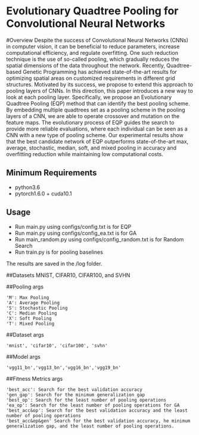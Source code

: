 # Evolutionary Quadtree Pooling for Convolutional Neural Networks
#Overview
Despite the success of Convolutional Neural Networks (CNNs) in computer vision, it can be beneficial to reduce parameters, increase computational
efficiency, and regulate overfitting. One such reduction technique is the use of so-called pooling, which gradually reduces the spatial dimensions of the data throughout the network.
Recently, Quadtree-based Genetic Programming has achieved state-of-the-art results for optimizing spatial areas on customized
requirements in different grid structures. Motivated by its success, we
propose to extend this approach to pooling layers of CNNs.
In this direction, this paper introduces a new way to look at each pooling layer.
Specifically, we propose an Evolutionary Quadtree Pooling (EQP) method that can identify the best pooling scheme. By embedding multiple
quadtrees set as a pooling scheme in the pooling layers of a CNN, we are able to operate crossover and mutation on the feature maps.
The evolutionary process of EQP guides the
search to provide more reliable evaluations, where each individual
can be seen as a CNN with a new type of pooling scheme.
Our experimental results show that the best candidate network of EQP outperforms state-of-the-art max, average, stochastic, median, soft, and mixed pooling in accuracy and overfitting reduction while maintaining low computational costs.


## Minimum Requirements
* python3.6
* pytorch1.6.0 + cuda10.1

 
## Usage
* Run main.py using configs/config.txt is for EQP
* Run main.py using configs/config_ea.txt is for GA
* Run main_random.py using configs/config_random.txt is for Random Search
* Run train.py is for pooling baselines

The results are saved in the /log folder.


##Datasets
MNIST, CIFAR10, CIFAR100, and SVHN

##Pooling  args
```
'M': Max Pooling
'A': Average Pooling
'S': Stochastic Pooling
'C': Median Pooling
'X': Soft Pooling
'T': Mixed Pooling
```

##Dataset args
```
'mnist', 'cifar10', 'cifar100', 'svhn'
```

##Model args
```
'vgg11_bn','vgg13_bn','vgg16_bn','vgg19_bn'
```

##Fitness Metrics args
```
'best_acc': Search for the best validation accuracy
'gen_gap': Search for the minimum generalization gap 
'best_op': Search for the least number of pooling operations 
'ea_op': Search for the least number of pooling operations for GA
'best_acc&op': Search for the best validation accuracy and the least number of pooling operations 
'best_acc&op&gen' Search for the best validation accuracy, he minimum generalization gap, and the least number of pooling operations.
```

